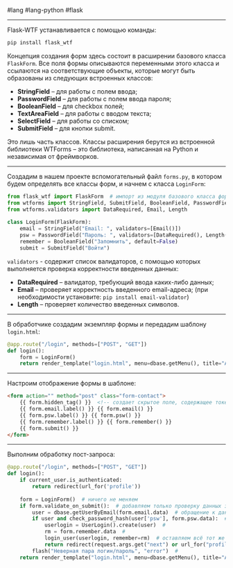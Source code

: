 #lang #lang-python #flask

---
Flask-WTF устанавливается с помощью команды:

```bash
pip install flask_wtf
```

Концепция создания форм здесь состоит в расширении базового класса `FlaskForm`. Все поля формы описываются переменными этого класса и ссылаются на соответствующие объекты, которые могут быть образованы из следующих встроенных классов:

- **StringField** – для работы с полем ввода;
- **PasswordField** – для работы с полем ввода пароля;
- **BooleanField** – для checkbox полей;
- **TextAreaField** – для работы с вводом текста;
- **SelectField** – для работы со списком;
- **SubmitField** – для кнопки submit.

Это лишь часть классов. Классы расширения берутся из встроенной библиотеки WTForms – это библиотека, написанная на Python и независимая от фреймворков.

---

Создадим в нашем проекте вспомогательный файл `forms.py`, в котором будем определять все классы форм, и начнем с класса `LoginForm`:

```python
from flask_wtf import FlaskForm  # импорт из модуля базового класса форм
from wtforms import StringField, SubmitField, BooleanField, PasswordField
from wtforms.validators import DataRequired, Email, Length
 
class LoginForm(FlaskForm):
    email = StringField("Email: ", validators=[Email()])
    psw = PasswordField("Пароль: ", validators=[DataRequired(), Length(min=4, max=100)])
    remember = BooleanField("Запомнить", default=False)
    submit = SubmitField("Войти")
```

`validators` - содержит список валидаторов, с помощью которых выполняется проверка корректности введенных данных:

- **DataRequired** – валидатор, требующий ввода каких-либо данных;
- **Email** – проверяет корректность введенного email-адреса; (при необходимости установите: `pip install email-validator`)
- **Length** – проверяет количество введенных символов.

---

В обработчике создадим экземпляр формы и передадим шаблону `login.html`:

```python
@app.route("/login", methods=["POST", "GET"])
def login():
    form = LoginForm()
    return render_template("login.html", menu=dbase.getMenu(), title="Авторизация", form=form)
```

---

Настроим отображение формы в шаблоне:

```html
<form action="" method="post" class="form-contact">
    {{ form.hidden_tag() }}  <!-- создает скрытое поле, содержащее токен, используемый для защиты формы от CSRF-атак. -->
    {{ form.email.label() }} {{ form.email() }}
    {{ form.psw.label() }} {{ form.psw() }}
    {{ form.remember.label() }} {{ form.remember() }}
    {{ form.submit() }}
</form>
```

---

Выполним обработку пост-запроса:

```python
@app.route("/login", methods=["POST", "GET"])
def login():
    if current_user.is_authenticated:
        return redirect(url_for('profile'))
 
    form = LoginForm()  # ничего не меняем
    if form.validate_on_submit():  # добавляем только проверку данных запроса валидаторами
        user = dbase.getUserByEmail(form.email.data)  # обращение к данным формы происходит через точку
        if user and check_password_hash(user['psw'], form.psw.data):  # form.psw.data
            userlogin = UserLogin().create(user)  # 
            rm = form.remember.data  # 
            login_user(userlogin, remember=rm)  # оставляем всё тот же функционал
            return redirect(request.args.get("next") or url_for("profile"))  # 
        flash("Неверная пара логин/пароль", "error")  # 
    return render_template("login.html", menu=dbase.getMenu(), title="Авторизация", form=form)
```
